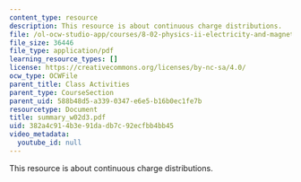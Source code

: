 ```yaml
---
content_type: resource
description: This resource is about continuous charge distributions.
file: /ol-ocw-studio-app/courses/8-02-physics-ii-electricity-and-magnetism-spring-2007/382a4c914b3e91dadb7c92ecfbb4bb45_summary_w02d3.pdf
file_size: 36446
file_type: application/pdf
learning_resource_types: []
license: https://creativecommons.org/licenses/by-nc-sa/4.0/
ocw_type: OCWFile
parent_title: Class Activities
parent_type: CourseSection
parent_uid: 588b48d5-a339-0347-e6e5-b16b0ec1fe7b
resourcetype: Document
title: summary_w02d3.pdf
uid: 382a4c91-4b3e-91da-db7c-92ecfbb4bb45
video_metadata:
  youtube_id: null
---
```

This resource is about continuous charge distributions.